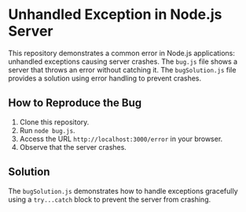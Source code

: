 # Unhandled Exception in Node.js Server

This repository demonstrates a common error in Node.js applications: unhandled exceptions causing server crashes.  The `bug.js` file shows a server that throws an error without catching it.  The `bugSolution.js` file provides a solution using error handling to prevent crashes.

## How to Reproduce the Bug

1. Clone this repository.
2. Run `node bug.js`.
3. Access the URL `http://localhost:3000/error` in your browser.
4. Observe that the server crashes.

## Solution

The `bugSolution.js` demonstrates how to handle exceptions gracefully using a `try...catch` block to prevent the server from crashing.